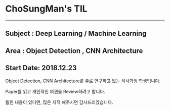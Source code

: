 # ChoSungMan's TIL
- - -
## Subject : Deep Learning / Machine Learning

## Area : Object Detection , CNN Architecture

## Start Date: 2018.12.23

Object Detection, CNN Architecture를 주로 연구하고 있는 석사과정 학생입니다. 

Paper를 읽고 개인적인 의견을 Review하려고 합니다. 

틀린 내용이 있다면, 많은 지적 해주시면 감사드리겠습니다. 


